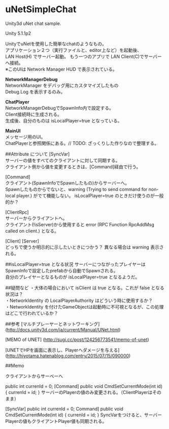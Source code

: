 # uNetSimpleChat
Unity3d uNet chat sample.

Unity 5.1.1p2

UnityでuNetを使用した簡単なchatのようなもの。  
アプリケーション２つ（実行ファイルと、editor上など）を起動後、  
LAN Host(H) でサーバー起動。
もう一つのアプリで LAN Client(C)でサーバーへ接続。  
※このUIは Network Manager HUD で表示されている。


**NetworkManagerDebug**  
NetworkManager をデバッグ用にカスタマイズしたもの  
Debug.Log を表示するのみ。

**ChatPlayer**  
NetworkManagerDebugでSpawnInfo内で設定する。  
Client接続時に生成される。  
生成後、自分のものは isLocalPlayer=true となっている。

**MainUI**  
メッセージ用のUI。  
ChatPlayerと参照関係にある。// TODO: ざっくりした作りなので整理する。

##Attribute について
[SyncVar]  
サーバーの値をすべてのクライアントに対して同期する。  
クライアント側から値を変更するときは、[Command]経由で行う。

[Command]  
クライアント(SpawnInfoでSpawnしたもの)からサーバーへ。  
Spawnしたものからでないと、warning (Trying to send command for non-local player.) がでて機能しない。 
isLocalPlayer=true のときだけ使うのが一般的か？

[ClientRpc]  
サーバーからクライアントへ。  
クライアント(!isServer)から使用すると error (RPC Function RpcAddMsg called on client.) となる。

[Client] [Server]  
どっちで使うか明示的に示したいときにつかう？ 異なる場合は warning 表示される。


##isLocalPlayer=true となる状況
サーバーにつながったプレイヤーはSpawnInfoで設定したprefabから自動でSpawnされる。  
自分のプレイヤーとなるものが isLocalPlayer=true となるようだ。  


##疑問など
・大体の場合において isClient は true となる。これが false となる状況は？  
・NetworkIdentity の LocalPlayerAuthority はどういう時に使用するか？  
・NetworkIdentity を付けたGameObjectは起動時に不可視となるが、この処理はどこで行われているか？  


##参考
[マルチプレーヤーとネットワーキング]
(http://docs.unity3d.com/ja/current/Manual/UNet.html)

[MEMO of UNET]
(http://sugi.cc/post/124256773541/memo-of-unet)

[UNETでHPを画面に表示し、Playerへダメージを与える]
(http://hiyotama.hatenablog.com/entry/2015/07/15/090000)

##Memo

クライアントからサーベーへ

public int currenId = 0;
[Command]
public void CmdSetCurrentMode(int id)
{
	currenId = id;
}
サーバーのPlayerの値のみ変更される。（ClientPlayerはそのまま）

[SyncVar]
public int currenId = 0;
Command]
public void CmdSetCurrentMode(int id)
{
	currenId = id;
}
SyncVarをつけると、サーバーPlayerの値もクライアントPlayer値も同期される。
